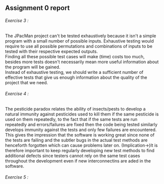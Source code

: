 ## Assignment 0 report
###### Exercise 3 :
The JPacMan project can't be tested exhaustively
because it isn't a simple program with a small number of possible inputs.
Exhaustive testing would require to use all possible permutations and 
combinations of inputs to be tested with their respective expected outputs.  
Finding all these possible test cases will make (time) costs too much, 
besides more tests doesn't necessarily mean more useful information about the program will be gained.  
Instead of exhaustive testing, we should write a sufficient number of effective tests that give us enough 
information about the quality of the project that we need. 

###### Exercise 4 :
The pesticide paradox relates the ability of insects/pests to develop a natural immunity against pesticides used to kill them if the same pesticide is used on them repeatedly,
to the fact that if the same tests are run repeatedly and errors/failures are fixed then the code being tested similarly develops immunity against the tests and only few failures are encountered.
This gives the impression that the software is working great since none of the tests are failing and the subtler bugs in the actual test methods are henceforth forgotten which can cause problems later on.
(Implication->)It is therefore important to keep regularly developing new test methods to find additional defects since testers cannot rely on the same test cases throughout the development even if new interconnectins are aded in the software.

###### Exercise 5 :